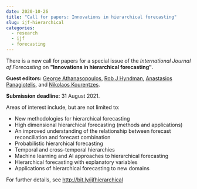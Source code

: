 ```yaml
---
date: 2020-10-26
title: "Call for papers: Innovations in hierarchical forecasting"
slug: ijf-hierarchical
categories:
  - research
  - ijf
  - forecasting
---
```


There is a new call for papers for a special issue of the *International Journal of Forecasting* on **"Innovations in hierarchical forecasting"**.

**Guest editors:** [George Athanasopoulos](https://research.monash.edu/en/persons/george-athanasopoulos), [Rob J Hyndman](/), [Anastasios Panagiotelis](https://anastasiospanagiotelis.netlify.app/), and [Nikolaos Kourentzes](http://nikolaos.kourentzes.com/).

**Submission deadline:** 31 August 2021.

<!--more-->

Areas of interest include, but are not limited to:

* New methodologies for hierarchical forecasting
* High dimensional hierarchical forecasting (methods and applications)
* An improved understanding of the relationship between forecast reconciliation and forecast combination
* Probabilistic hierarchical forecasting
* Temporal and cross-temporal hierarchies
* Machine learning and AI approaches to hierarchical forecasting
* Hierarchical forecasting with explanatory variables
* Applications of hierarchical forecasting to new domains

For further details, see http://bit.ly/ijfhierarchical
